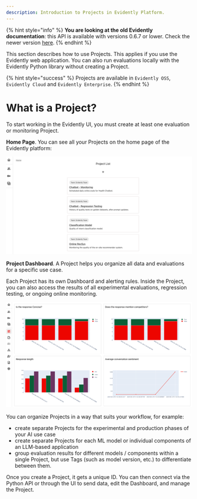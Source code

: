 ```yaml
---
description: Introduction to Projects in Evidently Platform. 
---   
```


{% hint style="info" %}
**You are looking at the old Evidently documentation**: this API is available with versions 0.6.7 or lower. Check the newer version [here](https://docs.evidentlyai.com/introduction).
{% endhint %}


This section describes how to use Projects. This applies if you use the Evidently web application. You can also run evaluations locally with the Evidently Python library without creating a Project.

{% hint style="success" %}
Projects are available in `Evidently OSS`, `Evidently Cloud` and `Evidently Enterprise`. 
{% endhint %}

# What is a Project?

To start working in the Evidently UI, you must create at least one evaluation or monitoring Project. 

**Home Page**. You can see all your Projects on the home page of the Evidently platform:

![](../.gitbook/assets/cloud/projects-min.png)

**Project Dashboard**. A Project helps you organize all data and evaluations for a specific use case. 

Each Project has its own Dashboard and alerting rules. Inside the Project, you can also access the results of all experimental evaluations, regression testing, or ongoing online monitoring. 

![](../.gitbook/assets/cloud/project_dashboard-min.png)

You can organize Projects in a way that suits your workflow, for example:
* create separate Projects for the experimental and production phases of your AI use case
* create separate Projects for each ML model or individual components of an LLM-based application
* group evaluation results for different models / components within a single Project, but use Tags (such as model version, etc.) to differentiate between them.

Once you create a Project, it gets a unique ID. You can then connect via the Python API or through the UI to send data, edit the Dashboard, and manage the Project.
